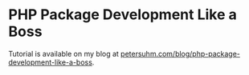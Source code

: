 PHP Package Development Like a Boss
===================================

Tutorial is available on my blog at [petersuhm.com/blog/php-package-development-like-a-boss](http://petersuhm.com/blog/php-package-development-like-a-boss).
